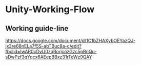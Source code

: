 # Unity-Working-Flow

## Working guide-line 
https://docs.google.com/document/d/1C1bZHAXybOEYazQJ-jx3re68nELa7f5S-abTBuc8a-c/edit?fbclid=IwAR0cDvU0zqRorjcozGzc5pBnQu-sDwPzf3qYqcx6AEepBBxz31rTeWz9QAY
